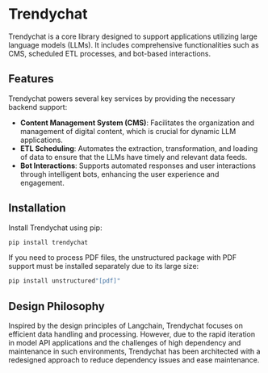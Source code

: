 # Trendychat

Trendychat is a core library designed to support applications utilizing large language models (LLMs). It includes comprehensive functionalities such as CMS, scheduled ETL processes, and bot-based interactions.

## Features

Trendychat powers several key services by providing the necessary backend support:
- **Content Management System (CMS)**: Facilitates the organization and management of digital content, which is crucial for dynamic LLM applications.
- **ETL Scheduling**: Automates the extraction, transformation, and loading of data to ensure that the LLMs have timely and relevant data feeds.
- **Bot Interactions**: Supports automated responses and user interactions through intelligent bots, enhancing the user experience and engagement.

## Installation

Install Trendychat using pip:

```bash
pip install trendychat
```
If you need to process PDF files, the unstructured package with PDF support must be installed separately due to its large size:

```bash
pip install unstructured"[pdf]"
```

## Design Philosophy

Inspired by the design principles of Langchain, Trendychat focuses on efficient data handling and processing. However, due to the rapid iteration in model API applications and the challenges of high dependency and maintenance in such environments, Trendychat has been architected with a redesigned approach to reduce dependency issues and ease maintenance.

